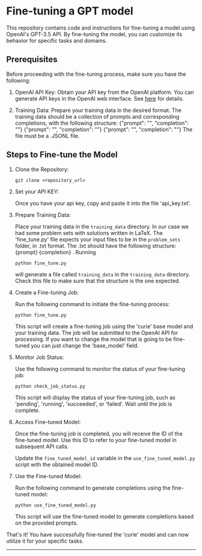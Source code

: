 # Fine-tuning a GPT model

This repository contains code and instructions for fine-tuning a model using OpenAI's GPT-3.5 API. By fine-tuning the model, you can customize its behavior for specific tasks and domains.

## Prerequisites

Before proceeding with the fine-tuning process, make sure you have the following:

1. OpenAI API Key: Obtain your API key from the OpenAI platform. You can generate API keys in the OpenAI web interface. See [here](https://platform.openai.com/account/api-keys) for details.


2. Training Data: Prepare your training data in the desired format. The training data should be a collection of prompts and corresponding completions, with the following structure:
{"prompt": "<prompt text>", "completion": "<ideal generated text>"}
{"prompt": "<prompt text>", "completion": "<ideal generated text>"}
{"prompt": "<prompt text>", "completion": "<ideal generated text>"}
The file must be a .JSONL file.


## Steps to Fine-tune the Model

1. Clone the Repository:

   ```
   git clone <repository_url>
   ```
2. Set your API KEY:

    Once you have your api key, copy and paste it into the file 'api_key.txt'.

3. Prepare Training Data:

    Place your training data in the `training_data` directory. 
    In our case we had some problem sets with solutions written in LaTeX.
    The 'fine_tune.py' file expects your input files to be in the `problem_sets` folder, in .txt format.
    The .txt should have the following structure: {prompt} <Excercise> {completion} <your solution>.
    Running 
    ```
   python fine_tune.py
   ```
   will generate a file called `training_data` in the `training_data` directory.
   Check this file to make sure that the structure is the one expected.

4. Create a Fine-tuning Job:

   Run the following command to initiate the fine-tuning process:

   ```
   python fine_tune.py
   ```

   This script will create a fine-tuning job using the 'curie' base model and your training data. The job will be submitted to the OpenAI API for processing. If you want to change the model that is going to be fine-tuned you can just change the 'base_model' field.

5. Monitor Job Status:

   Use the following command to monitor the status of your fine-tuning job:

   ```
   python check_job_status.py
   ```

   This script will display the status of your fine-tuning job, such as 'pending', 'running', 'succeeded', or 'failed'. Wait until the job is complete.

6. Access Fine-tuned Model:

   Once the fine-tuning job is completed, you will receive the ID of the fine-tuned model. Use this ID to refer to your fine-tuned model in subsequent API calls.

   Update the `fine_tuned_model_id` variable in the `use_fine_tuned_model.py` script with the obtained model ID.

7. Use the Fine-tuned Model:

   Run the following command to generate completions using the fine-tuned model:

   ```
   python use_fine_tuned_model.py
   ```

   This script will use the fine-tuned model to generate completions based on the provided prompts.

That's it! You have successfully fine-tuned the 'curie' model and can now utilize it for your specific tasks.

---
